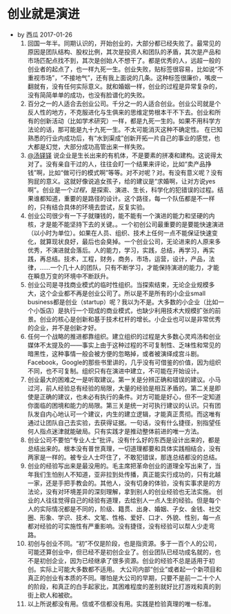 # 创业就是演进

* by 西瓜 2017-01-26
  1. 回国一年半。同期认识的，开始创业的，大部分都已经失败了。最常见的原因是团队结构、股权比例，其次是投资人和团队的矛盾，其次是产品和市场匹配点找不到，其次是创始人不想干了。都是优秀的人，远超一般的创业者的起点了，也一样九死一生。创业失败，贴标签很容易，比如说“不重视市场”，“不接地气”，还有我上面说的几条。这种标签很廉价，嘴皮一翻就有，没有任何实际意义。就和婚姻一样，创业的过程是异常复杂的，没有简简单单的成功，也没有脸谱化的失败。
  2. 百分之一的人适合去创业公司。千分之一的人适合创业。创业公司就是个反人性的地方，不克服进化与生俱来的思维定势根本干不下去。创业和所有的创新活动（比如学术研究）一样，都是九死一生的。如果不用科学方法论的话，那可能是九十九死一生。不太可能消灭这种不确定性。 在已知熟悉的行业内成功后，有“水到渠成”创新开拓一片自己的事业的感觉，也大都是幻觉，大部分成功高管出来一样失败。
  3. [@汤铎铎](http://weibo.com/n/%E6%B1%A4%E9%93%8E%E9%93%8E?from=feed&loc=at) 说企业是生长出来的有机体，不是要素的拼凑和建构。这说得太对了。没有亲自干过的人，往往会盯一个结果来评论，比如“卖产品挣钱”啊，比如“做可行的模式啊”等等。对不对呢？对。有没有意义呢？没有狗屁的意义。这就好像说追女孩子，给的建议是“求婚啊，让对方说yes啊”。创业是一个*过程*，是探索、演进、生长，科学化的犯错误的过程。结果谁都知道，重要的是路径的设计。这个路径，每一个队伍都是不一样的，只有结合具体的环境去尝试，反复实验。
  4. 创业公司很少有一下子就赚钱的，能不能有一个演进的能力和坚硬的内核，才是能不能坚持下去的关键。。一个初创公司最重要的是要能快速演进（以小时为单位）。如果在人员、组织、技术上任何一点不能保证快速变化，就算现状良好，最后也会臭掉。一个创业公司，无论进来的人原来多优秀，不演进就会落后。人的能力，学习，实践，总结，再学习，再实践，再总结。技术，工程，财务，商务，市场，运营，设计，产品，法律，……一个几十人的团队，只有不断学习，才能保持演进的能力，才能在瞬息万变的环境中不断跃升。
  5. 创业公司是寻找商业模式的临时性组织。当探索结束，无论企业规模多大，这个企业都不再是创业公司了。所以是不是所有的小企业small business都是创业（startup）呢？我以为不是。大多数的小企业（比如一个小饭店）是执行一个现成的商业模式，也缺少利用技术大规模扩张的前景。创业的核心是创新和基于技术杠杆的增长。小企业也可以是非常优秀的企业，并不是创新才好。
  6. 任何一个战略的推进都靠组织。建立组织的过程是大多数心灵鸡汤和创业媒体不太提及的——事实上由于这种过程的不可复制性、乏味性和常见的暗黑性，这种事情一般会被方便的忽略掉，或者被演绎成宫斗剧。Facebook，Google的那些书里讲的，几乎没有可借鉴的价值，因为组织不同，也不可复制。组织只有在演进中建立，不可能在开始设计。
  7. 创业最大的困难之一是听取建议。第一关是分辨正确和错误的建议。小马过河，前人经验总有经验的局限，大量的经验是相互矛盾的。第二关是即使是正确的建议，也未必有执行的条件。对方可能是好心，但不一定知道你面临的困境和能力的局限。第三关是统一对可执行建议的认识。只有团队发自内心地认可一个建议，内生的建立逻辑，才能真正贯彻。而这唯有通过让团队自己去实验，去获得证据。一句话，没有什么捷径，别指望任何人指点迷津就能破局。只有实践才是推动整体前进的唯一方法。
  8. 创业公司不要怕“专业人士”批评。没有什么好的东西是设计出来的，都是总结出来的。根本没有普世真理，一切道理都要和具体实践相结合，没有两家是一样的。被专业人士吓住了，不敢犯错误，那连总结都没的总结。
  9. 创业的经验写出来是最没用的。毛主席把革命创业的道理全写出来了，当年我们生怕别人不知道，亚非拉到处传播，真正能实行成功的，只有北越一家，还是手把手教会的。其他人，没有切身的体验，没有实事求是的方法论，没有对环境差异的深刻理解，拿到别人的创业经验也无法实施。 创业的人往往觉得自己的经验有道理，去给别人一点人生的经验。但是每个人的实际情况都是不同的，阶级、籍贯、出身、婚姻、子女、金钱、社交圈、形象、学识、技术、文笔、性格、爱好、口才、外貌、性别，每一点都对经验的可实施性有严重影响。没有捷径，没有经验可以帮人少走弯路。
  10. 初创与创业不同。“初”不仅是阶段，也是指资源。多于一百个人的公司，可能还算创业中，但已经不是初创企业了。创业团队已经功成名就的，也不是初创企业，因为已经继承了很多资源。创业的经验不总是适用于初创。实际上可能大多数都不适用。 大公司内部“创业”或者起一个新项目和真正的创业有本质的不同。哪怕是大公司的早期，只要不是前一二十个人的阶段，和真正的白手起家比，其困难程度的差别就好比打游戏和真的到街上砍人和被砍。
  11. 以上所说都没有用。信或不信都没有用。实践是检验真理的唯一标准。
